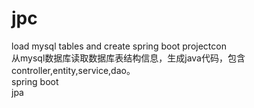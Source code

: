 # jpc
load mysql tables and   create spring boot projectcon   
从mysql数据库读取数据库表结构信息，生成java代码，包含controller,entity,service,dao。  
spring boot     
jpa   

